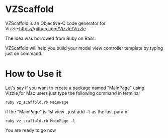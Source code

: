 VZScaffold
=============

VZScaffold is an Objective-C code generator for Vizzle:https://github.com/Vizzle/Vizzle

The idea was borrowed from Ruby on Rails.

VZScaffold will help you build your model view controller template by typing just on command.


How to Use it
=============

Let's say if you want to create  a package named "MainPage" using Vizzle,for Mac users just type the following command in terminal

`ruby vz_scaffold.rb MainPage`

if the "MainPage" is list view , just add `-l` as the last param:

`ruby vz_scaffold.rb MainPage -l`

You are ready to go now
